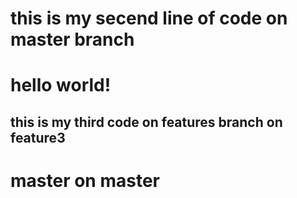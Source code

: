 # this is my secend line of code on master branch
# hello world!
## this is my third code on features branch on feature3
# master on master
